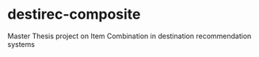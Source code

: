 # destirec-composite
Master Thesis project on Item Combination in destination recommendation systems
